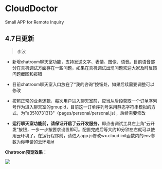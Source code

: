 # CloudDoctor
Small APP for Remote Inquiry

## 4.7日更新

>李波

- 新增chatroom聊天室功能，支持发送文字、表情、图像、语音。目前语音部分在真机调试方面存在一些问题，如果在真机调试出现问题欢迎大家及时反馈问题截图和报错

- 目前chatroom聊天室入口放在了“我的咨询”按钮处，如果后续需要调整可以修改
- 按照正常的业务逻辑，每次用户进入聊天室前，应当从后段获取一个订单序列号作为进入聊天室的groupid，目前这一订单序列号采用静态字符串模拟的方式，为"a3510731313"（pages/personal/personal.js），后续需要修改
- **运行聊天室功能前，请保证开启了云开发服务**，即点击调试工具左上角“云开发”按钮，一步一步按要求设置即可。配置完成后等大约10分钟左右就可以使用云环境了。在运行程序前，请进入app.js修改wx.cloud.init函数内的env参数为你申请的云环境id

**Chatroom预览效果：**

![](https://s1.ax1x.com/2020/04/07/G2nK0A.md.png)





